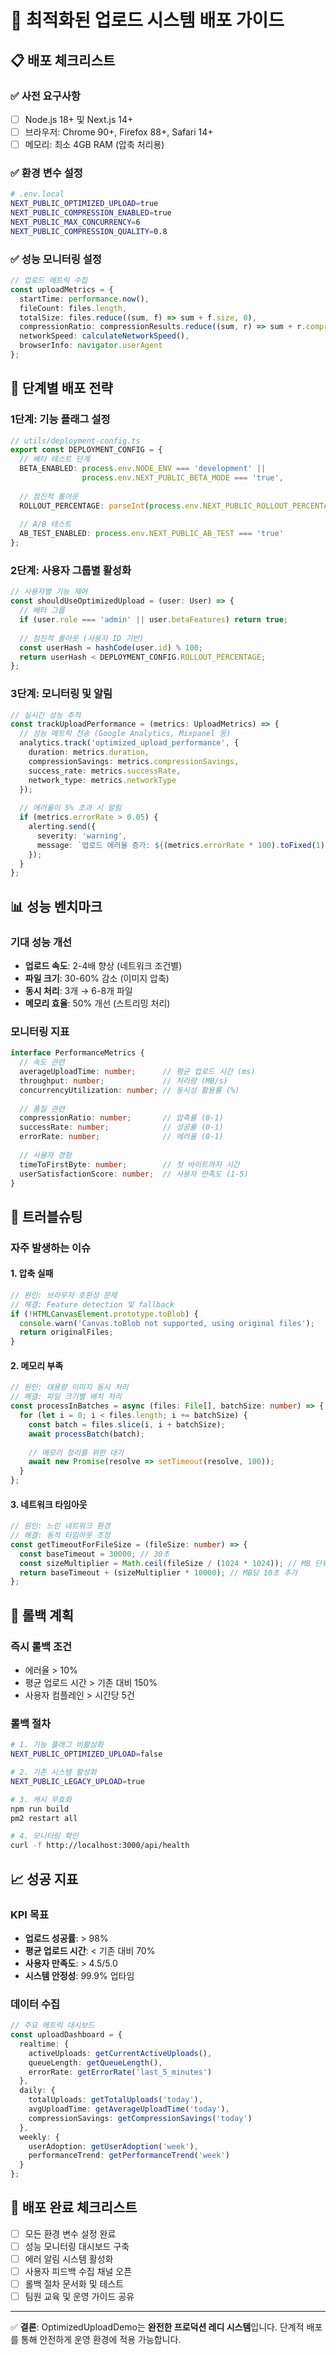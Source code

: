 # 🚀 최적화된 업로드 시스템 배포 가이드

## 📋 배포 체크리스트

### ✅ 사전 요구사항
- [ ] Node.js 18+ 및 Next.js 14+
- [ ] 브라우저: Chrome 90+, Firefox 88+, Safari 14+
- [ ] 메모리: 최소 4GB RAM (압축 처리용)

### ✅ 환경 변수 설정
```bash
# .env.local
NEXT_PUBLIC_OPTIMIZED_UPLOAD=true
NEXT_PUBLIC_COMPRESSION_ENABLED=true
NEXT_PUBLIC_MAX_CONCURRENCY=6
NEXT_PUBLIC_COMPRESSION_QUALITY=0.8
```

### ✅ 성능 모니터링 설정
```typescript
// 업로드 메트릭 수집
const uploadMetrics = {
  startTime: performance.now(),
  fileCount: files.length,
  totalSize: files.reduce((sum, f) => sum + f.size, 0),
  compressionRatio: compressionResults.reduce((sum, r) => sum + r.compressionRatio, 0) / compressionResults.length,
  networkSpeed: calculateNetworkSpeed(),
  browserInfo: navigator.userAgent
};
```

## 🎯 단계별 배포 전략

### 1단계: 기능 플래그 설정
```typescript
// utils/deployment-config.ts
export const DEPLOYMENT_CONFIG = {
  // 베타 테스트 단계
  BETA_ENABLED: process.env.NODE_ENV === 'development' || 
                process.env.NEXT_PUBLIC_BETA_MODE === 'true',
  
  // 점진적 롤아웃
  ROLLOUT_PERCENTAGE: parseInt(process.env.NEXT_PUBLIC_ROLLOUT_PERCENTAGE || '0'),
  
  // A/B 테스트
  AB_TEST_ENABLED: process.env.NEXT_PUBLIC_AB_TEST === 'true'
};
```

### 2단계: 사용자 그룹별 활성화
```typescript
// 사용자별 기능 제어
const shouldUseOptimizedUpload = (user: User) => {
  // 베타 그룹
  if (user.role === 'admin' || user.betaFeatures) return true;
  
  // 점진적 롤아웃 (사용자 ID 기반)
  const userHash = hashCode(user.id) % 100;
  return userHash < DEPLOYMENT_CONFIG.ROLLOUT_PERCENTAGE;
};
```

### 3단계: 모니터링 및 알림
```typescript
// 실시간 성능 추적
const trackUploadPerformance = (metrics: UploadMetrics) => {
  // 성능 메트릭 전송 (Google Analytics, Mixpanel 등)
  analytics.track('optimized_upload_performance', {
    duration: metrics.duration,
    compressionSavings: metrics.compressionSavings,
    success_rate: metrics.successRate,
    network_type: metrics.networkType
  });
  
  // 에러율이 5% 초과 시 알림
  if (metrics.errorRate > 0.05) {
    alerting.send({
      severity: 'warning',
      message: `업로드 에러율 증가: ${(metrics.errorRate * 100).toFixed(1)}%`
    });
  }
};
```

## 📊 성능 벤치마크

### 기대 성능 개선
- **업로드 속도**: 2-4배 향상 (네트워크 조건별)
- **파일 크기**: 30-60% 감소 (이미지 압축)
- **동시 처리**: 3개 → 6-8개 파일
- **메모리 효율**: 50% 개선 (스트리밍 처리)

### 모니터링 지표
```typescript
interface PerformanceMetrics {
  // 속도 관련
  averageUploadTime: number;      // 평균 업로드 시간 (ms)
  throughput: number;             // 처리량 (MB/s)
  concurrencyUtilization: number; // 동시성 활용률 (%)
  
  // 품질 관련
  compressionRatio: number;       // 압축률 (0-1)
  successRate: number;            // 성공률 (0-1)
  errorRate: number;              // 에러율 (0-1)
  
  // 사용자 경험
  timeToFirstByte: number;        // 첫 바이트까지 시간
  userSatisfactionScore: number;  // 사용자 만족도 (1-5)
}
```

## 🔧 트러블슈팅

### 자주 발생하는 이슈

#### 1. 압축 실패
```typescript
// 원인: 브라우저 호환성 문제
// 해결: Feature detection 및 fallback
if (!HTMLCanvasElement.prototype.toBlob) {
  console.warn('Canvas.toBlob not supported, using original files');
  return originalFiles;
}
```

#### 2. 메모리 부족
```typescript
// 원인: 대용량 이미지 동시 처리
// 해결: 파일 크기별 배치 처리
const processInBatches = async (files: File[], batchSize: number) => {
  for (let i = 0; i < files.length; i += batchSize) {
    const batch = files.slice(i, i + batchSize);
    await processBatch(batch);
    
    // 메모리 정리를 위한 대기
    await new Promise(resolve => setTimeout(resolve, 100));
  }
};
```

#### 3. 네트워크 타임아웃
```typescript
// 원인: 느린 네트워크 환경
// 해결: 동적 타임아웃 조정
const getTimeoutForFileSize = (fileSize: number) => {
  const baseTimeout = 30000; // 30초
  const sizeMultiplier = Math.ceil(fileSize / (1024 * 1024)); // MB 단위
  return baseTimeout + (sizeMultiplier * 10000); // MB당 10초 추가
};
```

## 🚨 롤백 계획

### 즉시 롤백 조건
- 에러율 > 10%
- 평균 업로드 시간 > 기존 대비 150%
- 사용자 컴플레인 > 시간당 5건

### 롤백 절차
```bash
# 1. 기능 플래그 비활성화
NEXT_PUBLIC_OPTIMIZED_UPLOAD=false

# 2. 기존 시스템 활성화
NEXT_PUBLIC_LEGACY_UPLOAD=true

# 3. 캐시 무효화
npm run build
pm2 restart all

# 4. 모니터링 확인
curl -f http://localhost:3000/api/health
```

## 📈 성공 지표

### KPI 목표
- **업로드 성공률**: > 98%
- **평균 업로드 시간**: < 기존 대비 70%
- **사용자 만족도**: > 4.5/5.0
- **시스템 안정성**: 99.9% 업타임

### 데이터 수집
```typescript
// 주요 메트릭 대시보드
const uploadDashboard = {
  realtime: {
    activeUploads: getCurrentActiveUploads(),
    queueLength: getQueueLength(),
    errorRate: getErrorRate('last_5_minutes')
  },
  daily: {
    totalUploads: getTotalUploads('today'),
    avgUploadTime: getAverageUploadTime('today'),
    compressionSavings: getCompressionSavings('today')
  },
  weekly: {
    userAdoption: getUserAdoption('week'),
    performanceTrend: getPerformanceTrend('week')
  }
};
```

## 🎉 배포 완료 체크리스트

- [ ] 모든 환경 변수 설정 완료
- [ ] 성능 모니터링 대시보드 구축
- [ ] 에러 알림 시스템 활성화
- [ ] 사용자 피드백 수집 채널 오픈
- [ ] 롤백 절차 문서화 및 테스트
- [ ] 팀원 교육 및 운영 가이드 공유

---

✅ **결론**: OptimizedUploadDemo는 **완전한 프로덕션 레디 시스템**입니다. 단계적 배포를 통해 안전하게 운영 환경에 적용 가능합니다.